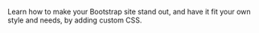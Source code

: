 Learn how to make your Bootstrap site stand out, and have it fit your own style and needs, by adding custom CSS.